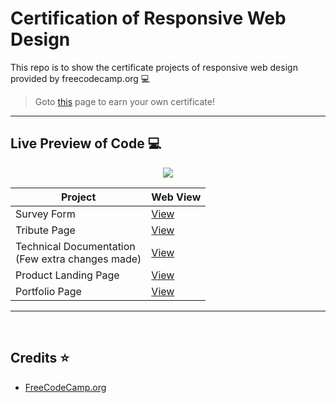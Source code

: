 # Certification of Responsive Web Design
This repo is to show the certificate projects of responsive web design provided by freecodecamp.org 💻

> Goto [this](https://www.freecodecamp.org/learn/2022/responsive-web-design/) page to earn your own certificate!

---

## Live Preview of Code :computer:

<div align="center">
    <img src="https://img.shields.io/badge/Device%20Compatibility-Cross--Platform-brightgreen">
</div>

| Project                    | Web View                                           |
|----------------------------|----------------------------------------------------|
| Survey Form                | [View](https://codepen.io/saurav-png/full/NWENxZy) |
| Tribute Page               | [View](https://codepen.io/saurav-png/full/PoxNOqy) |
| Technical Documentation <br>(Few extra changes made)    | [View](https://codepen.io/saurav-png/full/QWJEQoJ) |
| Product Landing Page       | [View](https://codepen.io/saurav-png/full/MWzpgab) |
| Portfolio Page             | [View](https://codepen.io/saurav-png/full/QWJvzPo) |

---
<br>

## Credits :star:

* [FreeCodeCamp.org](https://www.freecodecamp.org/)